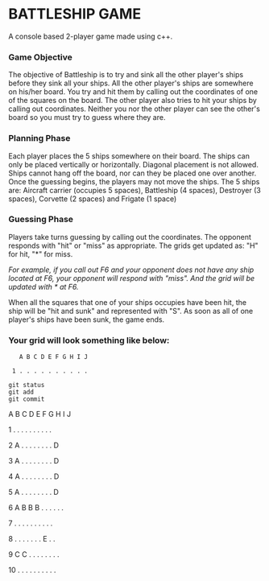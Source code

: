 # BATTLESHIP GAME
A console based 2-player game made using c++.

### Game Objective
The objective of Battleship is to try and sink all the other player's ships before they sink all your ships. All the 
other player's ships are somewhere on his/her board. You try and hit them by calling out the
coordinates of one of the squares on the board. The other player also tries to hit your ships by calling
out coordinates. Neither you nor the other player can see the other's board so you must try to guess
where they are.

### Planning Phase
Each player places the 5 ships somewhere on their board. The ships can only be placed vertically or
horizontally. Diagonal placement is not allowed. Ships cannot hang off the board, nor can they be placed
one over another.
Once the guessing begins, the players may not move the ships.
The 5 ships are: Aircraft carrier (occupies 5 spaces), Battleship (4 spaces), Destroyer (3 spaces), Corvette
(2 spaces) and Frigate (1 space)

### Guessing Phase
Players take turns guessing by calling out the coordinates. The opponent responds with "hit" or "miss"
as appropriate. The grids get updated as: "H" for hit, "*" for miss. 

_For example, if you call out F6 and your opponent does not have any ship located at F6, your opponent will respond
with "miss". And the grid will be updated with * at F6._

When all the squares that one of your ships occupies have been hit, the ship will be "hit and sunk" and represented with "S".
As soon as all of one player's ships have been sunk, the game ends.

### Your grid will look something like below:

```
   A B C D E F G H I J
   
 1 . . . . . . . . . .
 
git status
git add
git commit
```

   A B C D E F G H I J
   
 1 . . . . . . . . . .
 
 2 A . . . . . . . . D
 
 3 A . . . . . . . . D
 
 4 A . . . . . . . . D
 
 5 A . . . . . . . . D
 
 6 A B B B . . . . . .
 
 7 . . . . . . . . . .
 
 8 . . . . . . . E . .
 
 9 C C . . . . . . . .
 
 10 . . . . . . . . . .
